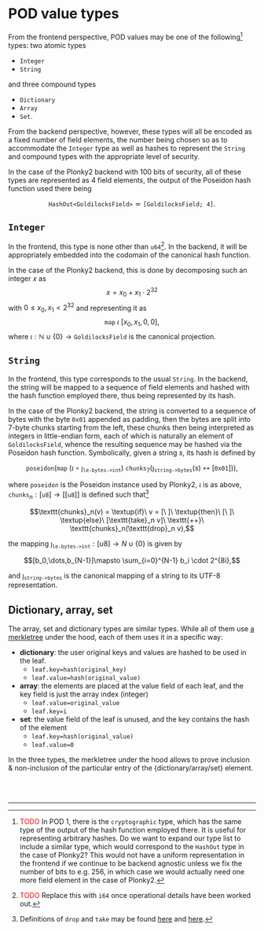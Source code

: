 # POD value types
From the frontend perspective, POD values may be one of the following[^type] types: two atomic types
- `Integer`
- `String`

and three compound types
- `Dictionary`
- `Array`
- `Set`.

From the backend perspective, however, these types will all be encoded as a fixed number of field elements, the number being chosen so as to accommodate the `Integer` type as well as hashes to represent the `String` and compound types with the appropriate level of security.

In the case of the Plonky2 backend with 100 bits of security, all of these types are represented as 4 field elements, the output of the Poseidon hash function used there being

$$\texttt{HashOut<GoldilocksField>}\simeq\texttt{[GoldilocksField; 4]}.$$


## `Integer`
In the frontend, this type is none other than `u64`[^i64]. In the backend, it will be appropriately embedded into the codomain of the canonical hash function.

In the case of the Plonky2 backend, this is done by decomposing such an integer $x$ as
$$x = x_0 + x_1 \cdot 2^{32}$$
with $0 \leq x_0, x_1 < 2^{32}$ and representing it as
$$\texttt{map}\ \iota\ [x_0, x_1, 0, 0],$$
where $\iota:\mathbb{N}\cup\{0\}\rightarrow\texttt{GoldilocksField}$ is the canonical projection.


## `String`
In the frontend, this type corresponds to the usual `String`. In the backend, the string will be mapped to a sequence of field elements and hashed with the hash function employed there, thus being represented by its hash.

In the case of the Plonky2 backend, the string is converted to a sequence of bytes with the byte `0x01` appended as  padding, then the bytes are split into 7-byte chunks starting from the left, these chunks then being interpreted as integers in little-endian form, each of which is naturally an element of `GoldilocksField`, whence the resulting sequence may be hashed via the Poseidon hash function. Symbolically, given a string $s$, its hash is defined by

$$\texttt{poseidon}(\texttt{map}\ (\iota\circ\jmath_\texttt{le-bytes->int})\ \texttt{chunks}_7(\jmath_\texttt{string->bytes}(s)\ \texttt{++}\ [\texttt{0x01}])),$$

where `poseidon` is the Poseidon instance used by Plonky2, $\iota$ is as above, $\texttt{chunks}_{n}:[\texttt{u8}]\rightarrow [[\texttt{u8}]]$ is defined such that[^aux]

$$\texttt{chunks}_n(v) = \textup{if}\ v = [\ ]\ \textup{then}\ [\ ]\ \textup{else}\ [\texttt{take}_n v]\ \texttt{++}\ \texttt{chunks}_n(\texttt{drop}_n v),$$

the mapping $\jmath_\texttt{le-bytes->int}: [u8] \rightarrow{N}\cup\{0\}$ is given by

$$[b_0,\dots,b_{N-1}]\mapsto \sum_{i=0}^{N-1} b_i \cdot 2^{8i},$$

and $\jmath_\texttt{string->bytes}$ is the canonical mapping of a string to its UTF-8 representation.



## Dictionary, array, set

The array, set and dictionary types are similar types. While all of them use [a merkletree](./merkletree.md) under the hood, each of them uses it in a specific way:
- **dictionary**: the user original keys and values are hashed to be used in the leaf.
    - `leaf.key=hash(original_key)`
    - `leaf.value=hash(original_value)`
- **array**: the elements are placed at the value field of each leaf, and the key field is just the array index (integer)
    - `leaf.value=original_value` 
    - `leaf.key=i` 
- **set**: the value field of the leaf is unused, and the key contains the hash of the element
    -  `leaf.key=hash(original_value)`
    - `leaf.value=0`

In the three types, the merkletree under the hood allows to prove inclusion & non-inclusion of the particular entry of the {dictionary/array/set} element.


<br><br>

---


[^type]: <font color="red">TODO</font> In POD 1, there is the `cryptographic` type, which has the same type of the output of the hash function employed there. It is useful for representing arbitrary hashes. Do we want to expand our type list to include a similar type, which would correspond to the `HashOut` type in the case of Plonky2? This would not have a uniform representation in the frontend if we continue to be backend agnostic unless we fix the number of bits to e.g. 256, in which case we would actually need one more field element in the case of Plonky2.
[^i64]: <font color="red">TODO</font> Replace this with `i64` once operational details have been worked out.
[^aux]: Definitions of `drop` and `take` may be found [here](https://hackage.haskell.org/package/haskell98-2.0.0.3/docs/Prelude.html#v:drop) and [here](https://hackage.haskell.org/package/haskell98-2.0.0.3/docs/Prelude.html#v:take).
                      
